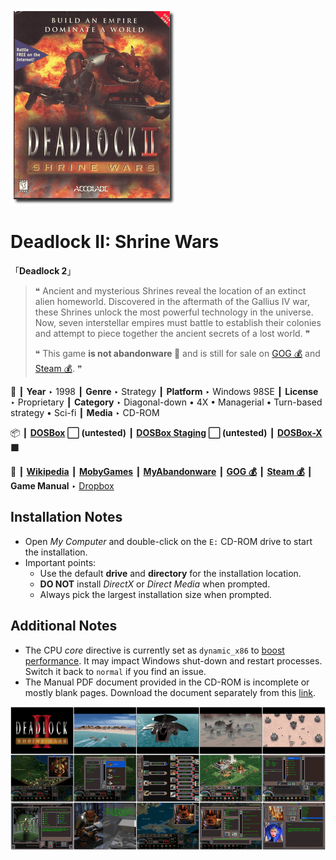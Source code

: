 ![](Thumbnail.png "application-thumbnail")

# Deadlock II: Shrine Wars

「**Deadlock 2**」

> ❝ Ancient and mysterious Shrines reveal the location of an extinct alien homeworld. Discovered in the aftermath of the Gallius IV war, these Shrines unlock the most powerful technology in the universe. Now, seven interstellar empires must battle to establish their colonies and attempt to piece together the ancient secrets of a lost world. ❞
>
> ❝ This game **is not abandonware 🚫** and is still for sale on [GOG 💰](https://www.gog.com/en/game/deadlock_2_shrine_wars) and [Steam 💰](https://store.steampowered.com/app/328450/Deadlock_II_Shrine_Wars/). ❞
>

📌 ┃ **Year** ‣ 1998 ┃ **Genre** ‣ Strategy ┃ **Platform** ‣ Windows 98SE ┃ **License** ‣ Proprietary ┃ **Category** ‣ Diagonal-down • 4X • Managerial • Turn-based strategy • Sci-fi ┃ **Media** ‣ CD-ROM 

📦 ┃ **[DOSBox](https://www.dosbox.com/) ⬜ (untested)** ┃ **[DOSBox Staging](https://dosbox-staging.github.io/) ⬜ (untested)** ┃ **[DOSBox-X](https://dosbox-x.com/) 🟩** 

📎 ┃ **[Wikipedia](https://en.wikipedia.org/wiki/Deadlock_II:_Shrine_Wars)** ┃ **[MobyGames](https://www.mobygames.com/game/2298/deadlock-ii-shrine-wars/)** ┃ **[MyAbandonware](https://www.myabandonware.com/game/deadlock-ii-shrine-wars-cwe)** ┃ **[GOG 💰](https://www.gog.com/en/game/deadlock_2_shrine_wars)** ┃ **[Steam 💰](https://store.steampowered.com/app/328450/Deadlock_II_Shrine_Wars/)** ┃ **Game Manual** ‣ [Dropbox](https://www.dropbox.com/s/4hzzdxkxvusyjad/Deadlock_II_-_Manual%5B1%5D.pdf) 

## Installation Notes
- Open *My Computer* and double-click on the `E:` CD-ROM drive to start the installation.
- Important points:
  - Use the default **drive** and **directory** for the installation location.
  - **DO NOT** install *DirectX* or *Direct Media* when prompted.
  - Always pick the largest installation size when prompted.

## Additional Notes
- The CPU *core* directive is currently set as `dynamic_x86` to [boost performance](https://dosbox-x.com/wiki/Guide%3AInstalling-Windows-98#_dynamic_vs_normal_core). It may impact Windows shut-down and restart processes. Switch it back to `normal` if you find an issue.
- The Manual PDF document provided in the CD-ROM is incomplete or mostly blank pages. Download the document separately from this [link](https://www.dropbox.com/s/4hzzdxkxvusyjad/Deadlock_II_-_Manual%5B1%5D.pdf).

![](Montage.png "Deadlock II: Shrine Wars")

